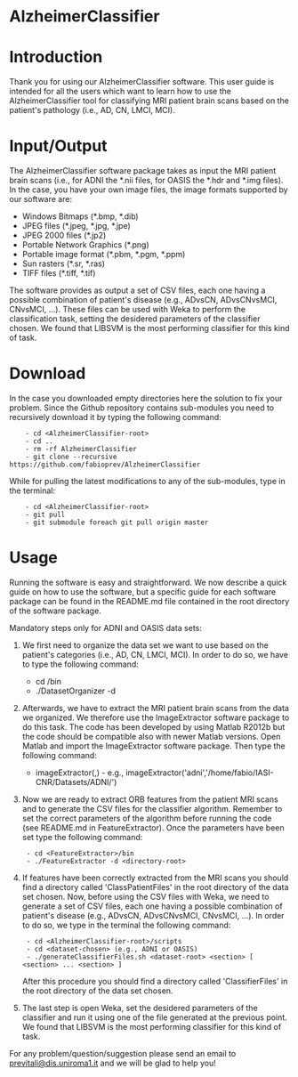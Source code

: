 AlzheimerClassifier
=========

# Introduction

Thank you for using our AlzheimerClassifier software. This user guide is intended for all
the users which want to learn how to use the AlzheimerClassifier tool for classifying MRI
patient brain scans based on the patient's pathology (i.e., AD, CN, LMCI, MCI).

# Input/Output

The AlzheimerClassifier software package takes as input the MRI patient brain scans
(i.e., for ADNI the *.nii files, for OASIS the *.hdr and *.img files). In the case, you
have your own image files, the image formats supported by our software are:

  - Windows Bitmaps (*.bmp, *.dib)
  - JPEG files (*.jpeg, *.jpg, *.jpe)
  - JPEG 2000 files (*.jp2)
  - Portable Network Graphics (*.png)
  - Portable image format (*.pbm, *.pgm, *.ppm)
  - Sun rasters (*.sr, *.ras)
  - TIFF files (*.tiff, *.tif)

The software provides as output a set of CSV files, each one having a possible combination
of patient's disease (e.g., ADvsCN, ADvsCNvsMCI, CNvsMCI, ...). These files can be used with
Weka to perform the classification task, setting the desidered parameters of the classifier
chosen. We found that LIBSVM is the most performing classifier for this kind of task.

# Download

In the case you downloaded empty directories here the solution to fix your problem. Since
the Github repository contains sub-modules you need to recursively download it by typing
the following command:
  
        - cd <AlzheimerClassifier-root>
        - cd ..
        - rm -rf AlzheimerClassifier
        - git clone --recursive https://github.com/fabioprev/AlzheimerClassifier

While for pulling the latest modifications to any of the sub-modules, type in the terminal:
  
        - cd <AlzheimerClassifier-root>
        - git pull
        - git submodule foreach git pull origin master

# Usage

Running the software is easy and straightforward. We now describe a quick guide on how to
use the software, but a specific guide for each software package can be found in the
README.md file contained in the root directory of the software package.

Mandatory steps only for ADNI and OASIS data sets:

  1. We first need to organize the data set we want to use based on the patient's
     categories (i.e., AD, CN, LMCI, MCI). In order to do so, we have to type the 
     following command:
     
        - cd <DatasetOrganizer-root>/bin
        - ./DatasetOrganizer -d <directory-root>
  
  2. Afterwards, we have to extract the MRI patient brain scans from the data we
     organized. We therefore use the ImageExtractor software package to do this task.
     The code has been developed by using Matlab R2012b but the code should be compatible
     also with newer Matlab versions. Open Matlab and import the ImageExtractor software
     package. Then type the following command:
     
        - imageExtractor(<dataset-name>,<dataset-path>) - e.g., imageExtractor('adni','/home/fabio/IASI-CNR/Datasets/ADNI/')

3. Now we are ready to extract ORB features from the patient MRI scans and to generate the
   CSV files for the classifier algorithm. Remember to set the correct parameters of the
   algorithm before running the code (see README.md in FeatureExtractor). Once the parameters
   have been set type the following command:
   
        - cd <FeatureExtractor>/bin
        - ./FeatureExtractor -d <directory-root>

4. If features have been correctly extracted from the MRI scans you should find a directory
   called 'ClassPatientFiles' in the root directory of the data set chosen. Now, before using
   the CSV files with Weka, we need to generate a set of CSV files, each one having a possible
   combination of patient's disease (e.g., ADvsCN, ADvsCNvsMCI, CNvsMCI, ...). In order to do
   so, we type in the terminal the following command:
   
        - cd <AlzheimerClassifier-root>/scripts
        - cd <dataset-chosen> (e.g., ADNI or OASIS)
        - ./generateClassifierFiles.sh <dataset-root> <section> [ <section> ... <section> ]
   
   After this procedure you should find a directory called 'ClassifierFiles' in the root directory
   of the data set chosen.

5. The last step is open Weka, set the desidered parameters of the classifier and run it
   using one of the file generated at the previous point. We found that LIBSVM is the most
   performing classifier for this kind of task.
   
For any problem/question/suggestion please send an email to previtali@dis.uniroma1.it and
we will be glad to help you!
